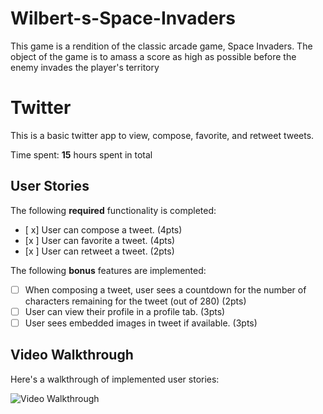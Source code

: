 # Wilbert-s-Space-Invaders

This game is a rendition of the classic arcade game, Space Invaders. The object of the game is to amass a score as high as possible before the enemy invades the player's territory

# Twitter 

This is a basic twitter app to view, compose, favorite, and retweet tweets.

Time spent: **15** hours spent in total


## User Stories

The following **required** functionality is completed:

- [ x] User can compose a tweet. (4pts)
- [x ] User can favorite a tweet. (4pts)
- [x ] User can retweet a tweet. (2pts)

The following **bonus** features are implemented:

- [ ] When composing a tweet, user sees a countdown for the number of characters remaining for the tweet (out of 280) (2pts)
- [ ] User can view their profile in a profile tab. (3pts)
- [ ] User sees embedded images in tweet if available. (3pts)

## Video Walkthrough

Here's a walkthrough of implemented user stories:


<img src='http://g.recordit.co/ZM6AQhTvMZ.gif' title='Video Walkthrough' width='' alt='Video Walkthrough' />

